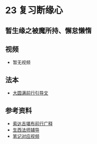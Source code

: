 # 23 复习断缘心

## 暂生缘之被魔所持、懈怠懒惰

## 视频

- 暂无视频

## 法本
- [大圆满前行引导文](/books/dymqx#p117)

## 参考资料

- [索达吉堪布前行广释](/refs/qxgs/qxgs-03xm#1为今束缚)
- [生西法师辅导](/refs/qxgs/fudao/qxgsfd-03xm#p1411)
- [笔记对应视频](/playlist?urls=https://box.hdcxb.net/d/慧灯禅修/007-大圆满前行广释/007-前行广释视频/《大圆满前行》讲解第23课.mp4@《前行广释》23课（断缘心1~8）|https://box.hdcxb.net/d/慧灯禅修/前行辅导-智诚堪布/前行第02册22-44/大圆满前行第23课2015年06月07日.m4a@《前行广释》22课辅导（断缘心1~8）)